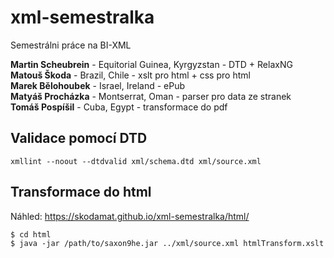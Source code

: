 # xml-semestralka
Semestrálni práce na BI-XML

<b>Martin Scheubrein</b> - Equitorial Guinea, Kyrgyzstan - DTD + RelaxNG <br/>
<b>Matouš Škoda</b> - Brazil, Chile - xslt pro html + css pro html<br/>
<b>Marek Bělohoubek</b> - Israel, Ireland - ePub<br/>
<b>Matyáš Procházka</b> - Montserrat, Oman - parser pro data ze stranek<br/>
<b>Tomáš Pospíšil</b> - Cuba, Egypt - transformace do pdf<br/>

## Validace pomocí DTD

```
xmllint --noout --dtdvalid xml/schema.dtd xml/source.xml
```
## Transformace do html
Náhled: https://skodamat.github.io/xml-semestralka/html/
```
$ cd html
$ java -jar /path/to/saxon9he.jar ../xml/source.xml htmlTransform.xslt
```
